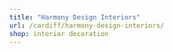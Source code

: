 ```yaml
---
title: "Harmony Design Interiors"
url: /cardiff/harmony-design-interiors/
shop: interior decoration
---
```

